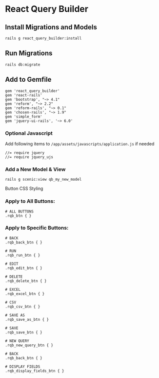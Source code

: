 # React Query Builder

## Install Migrations and Models
`rails g react_query_builder:install`

## Run Migrations
`rails db:migrate`


## Add to Gemfile
```
gem 'react_query_builder'
gem 'react-rails'
gem 'bootstrap', "~> 4.1"
gem 'reform', "~> 2.2"
gem 'reform-rails', "~> 0.1"
gem 'chosen-rails', "~> 1.9"
gem 'simple_form'
gem 'jquery-ui-rails', '~> 6.0'
```


### Optional Javascript
Add following items to `/app/assets/javascripts/application.js` if needed
```
//= require jquery
//= require jquery_ujs
```


### Add a New Model & View
```
rails g scenic:view qb_my_new_model
```

Button CSS Styling

### Apply to All Buttons:
```
# ALL BUTTONS
.rqb_btn { }
```

### Apply to Specific Buttons:
```
# BACK
.rqb_back_btn { }

# RUN
.rqb_run_btn { }

# EDIT
.rqb_edit_btn { }

# DELETE
.rqb_delete_btn { }

# EXCEL
.rqb_excel_btn { }

# CSV 
.rqb_csv_btn { }

# SAVE AS
.rqb_save_as_btn { }

# SAVE
.rqb_save_btn { }

# NEW QUERY
.rqb_new_query_btn { }

# BACK
.rqb_back_btn { }

# DISPLAY FIELDS
.rqb_display_fields_btn { }

```


